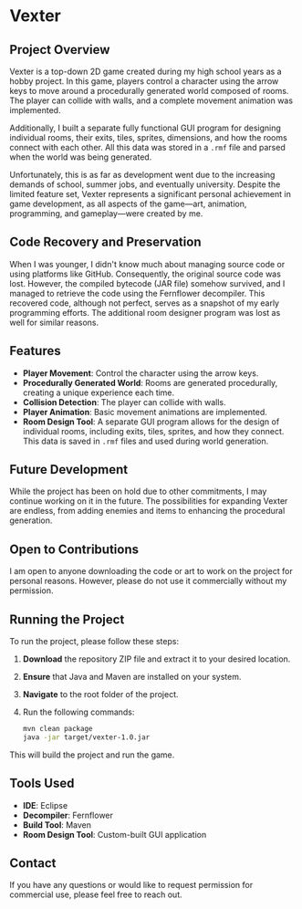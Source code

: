 # Vexter

## Project Overview

Vexter is a top-down 2D game created during my high school years as a hobby project. In this game, players control a character using the arrow keys to move around a procedurally generated world composed of rooms. The player can collide with walls, and a complete movement animation was implemented.

Additionally, I built a separate fully functional GUI program for designing individual rooms, their exits, tiles, sprites, dimensions, and how the rooms connect with each other. All this data was stored in a `.rmf` file and parsed when the world was being generated. 

Unfortunately, this is as far as development went due to the increasing demands of school, summer jobs, and eventually university. Despite the limited feature set, Vexter represents a significant personal achievement in game development, as all aspects of the game—art, animation, programming, and gameplay—were created by me.

## Code Recovery and Preservation

When I was younger, I didn't know much about managing source code or using platforms like GitHub. Consequently, the original source code was lost. However, the compiled bytecode (JAR file) somehow survived, and I managed to retrieve the code using the Fernflower decompiler. This recovered code, although not perfect, serves as a snapshot of my early programming efforts. The additional room designer program was lost as well for similar reasons. 

## Features

- **Player Movement**: Control the character using the arrow keys.
- **Procedurally Generated World**: Rooms are generated procedurally, creating a unique experience each time.
- **Collision Detection**: The player can collide with walls.
- **Player Animation**: Basic movement animations are implemented.
- **Room Design Tool**: A separate GUI program allows for the design of individual rooms, including exits, tiles, sprites, and how they connect. This data is saved in `.rmf` files and used during world generation.

## Future Development

While the project has been on hold due to other commitments, I may continue working on it in the future. The possibilities for expanding Vexter are endless, from adding enemies and items to enhancing the procedural generation.

## Open to Contributions

I am open to anyone downloading the code or art to work on the project for personal reasons. However, please do not use it commercially without my permission.

## Running the Project

To run the project, please follow these steps:

1. **Download** the repository ZIP file and extract it to your desired location.
2. **Ensure** that Java and Maven are installed on your system.
3. **Navigate** to the root folder of the project.
4. Run the following commands:

   ```bash
   mvn clean package
   java -jar target/vexter-1.0.jar
   ```

This will build the project and run the game.

## Tools Used

- **IDE**: Eclipse
- **Decompiler**: Fernflower
- **Build Tool**: Maven
- **Room Design Tool**: Custom-built GUI application

## Contact

If you have any questions or would like to request permission for commercial use, please feel free to reach out.
